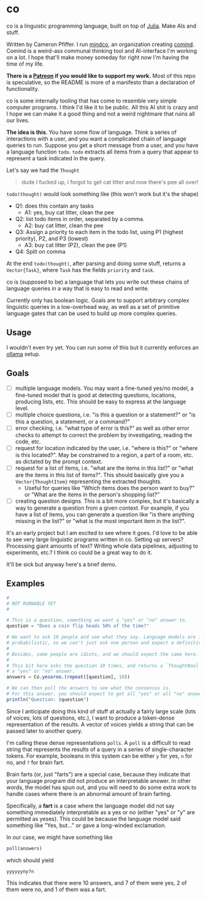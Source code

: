 # co

co is a linguistic programming language, built on top of [Julia](https://julialang.org). Make AIs and stuff.

Written by Cameron Pfiffer. I run [mindco](https://github.com/mind-co/), an organization creating [comind](https://www.comind.me). Comind is a weird-ass communal thinking tool and AI-interface I'm working on a lot. I hope that'll make money someday for right now I'm having the time of my life.

**There is a [Patreon](https://www.patreon.com/Comind) if you would like to support my work.** Most of this repo is speculative, so the README is more of a manifesto than a declaration of functionality.

co is some internally tooling that has come to resemble very simple computer programs. I think I'd like it to be public. All this AI shit is crazy and I hope we can make it a good thing and not a weird nightmare that ruins all our lives.

**The idea is this**. You have some flow of language. Think a series of interactions with a user,
and you want a complicated chain of language queries to run. Suppose you get a short message from a user, and you have a language function `todo`. `todo` extracts all items from a query that appear to represent a task indicated in the query.

Let's say we had the `Thought`

> dude I fucked up, i forgot to get cat litter and now there's pee all over!

`todo(thought)` would look something like (this won't work but it's the shape)

- Q1: does this contain any tasks
    - A1: yes, buy cat litter, clean the pee
- Q2: list todo items in order, separated by a comma.
    - A2: buy cat litter, clean the pee
- Q3: Assign a priority to each item in the todo list, using P1 (highest priority), P2, and P3 (lowest)
    - A3: buy cat litter (P2), clean the pee (P1)
- Q4: Split on comma

At the end `todo(thought)`, after parsing and doing some stuff, returns a `Vector{Task}`, where `Task` has the fields `priority` and `task`.

co is (supposed to be) a language that lets you write out these chains of language queries in a way that
is easy to read and write.

Currently only has boolean logic. Goals are to support arbitrary complex linguistic queries in a low-overhead way,
as well as a set of primitive language gates that can be used to build up more complex queries.

## Usage

I wouldn't even try yet. You can run some of this but it currently enforces an [ollama](https://ollama.ai) setup. 

## Goals

- [ ] multiple language models. You may want a fine-tuned yes/no model, a fine-tuned model that is good at detecting questions, locations, producing lists, etc. This should be easy to express at the language level.
- [ ] multiple choice questions, i.e. "is this a question or a statement?" or "is this a question, a statement, or a command?"
- [ ] error checking, i.e. "what type of error is this?" as well as other error checks to attempt to correct the problem by investigating,
reading the code, etc.
- [ ] request for location indicated by the user, i.e. "where is this?" or "where is this located?". May be constrained to a region, a part of a room, etc. as dictated by the prompt context.
- [ ] request for a list of items, i.e. "what are the items in this list?" or "what are the items in this list of items?". This should
basically give you a `Vector{ThoughtItem}` representing the extracted thoughts.
    - Useful for queries like "Which items does the person want to buy?" or "What are the items in the person's shopping list?"
- [ ] creating question designs. This is a bit more complex, but it's basically a way to generate a question from a given context. For example, if you have a list of items, you can generate a question like "is there anything missing in the list?" or "what is the most important item in the list?".

It's an early project but I am excited to see where it goes. I'd love to be able to see very large linguistic programs
written in co. Setting up servers? Processing giant amounts of text? Writing whole data pipelines, adjusting to experiments, etc.? I think co could be a great way to do it.

It'll be sick but anyway here's a brief demo.

## Examples

```julia
#
# NOT RUNNABLE YET
# 

# This is a question, something we want a "yes" or "no" answer to.
question = "Does a coin flip heads 50% of the time?"

# We want to ask 10 people and see what they say. Language models are inherently 
# probabilistic, so we can't just ask one person and expect a definitive answer.
# 
# Besides, some people are idiots, and we should expect the same here.
# 
# This bit here asks the question 10 times, and returns a `ThoughtBool` representing
# a "yes" or "no" answer.
answers = Co.yesorno.(repeat([question], 10))

# We can then poll the answers to see what the consensus is.
# For this answer, you should expect to get all "yes" or all "no" answers.
println("Question: $question")
```

Since I anticipate doing this kind of stuff at actually a fairly large scale (lots of voices, lots of questions, etc.), I want to produce a token-dense representation of the results. A vector of voices
yields a string that can be passed later to another query.

I'm calling these dense representations `polls`. A `poll` is a difficult to read string that represents the results of a query in a series of single-character tokens. For example, booleans in this system
can be either `y` for yes, `n` for no, and `?` for brain fart. 

Brain farts (or, just "farts") are a special case, because they indicate that your language program did not produce an interpretable answer. In other words, the model has spun out, and you will need to do some extra work to handle cases where there is an abnormal amount of brain farting.

Specifically, a __fart__ is a case where the language model did not say something immediately interpretable as a yes or no (either "yes" or "y" are permitted as yeses). This could be because the language model said something like "Yes, but..." or gave a long-winded exclamation.

In our case, we might have something like

```julia
poll(answers)
```

which should yield

```
yyyyyyny?n
```

This indicates that there were 10 answers, and 7 of them were yes, 2 of them were no, and 1 of them was a fart.

